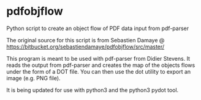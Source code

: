 # pdfobjflow
Python script to create an object flow of PDF data input from pdf-parser

The original source for this script is from Sebastien Damaye @ https://bitbucket.org/sebastiendamaye/pdfobjflow/src/master/

This program is meant to be used with pdf-parser from Didier Stevens. It reads the output from pdf-parser and creates the map of the objects flows under the form of a DOT file. You can then use the dot utility to export an image (e.g. PNG file).

It is being updated for use with python3 and the python3 pydot tool.
